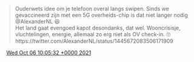 > Ouderwets idee om je telefoon overal langs swipen\. Sinds we gevaccineerd zijn met een 5G overheids\-chip is dat niet langer nodig @AlexanderNL 😆   
> Het land gaat evengoed kapot desondanks, dat wel\. Wooncrisisje, vluchtelingen, energie, allemaal zo erg niet als OV check\-in\. 🙄 https://twitter\.com/AlexanderNL/status/1445672083506171909

<img src="../../media/tweet.ico" width="12" /> [Wed Oct 06 10:05:32 +0000 2021](https://twitter.com/DromerDenker/status/1445691687347494912)